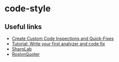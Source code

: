 # code-style

## Useful links
- [Create Custom Code Inspections and Quick-Fixes](https://www.jetbrains.com/help/resharper/Code_Inspection__Creating_Custom_Inspections_and_QuickFixes.html)
- [Tutorial: Write your first analyzer and code fix](https://docs.microsoft.com/en-us/dotnet/csharp/roslyn-sdk/tutorials/how-to-write-csharp-analyzer-code-fix)
- [SharpLab](https://sharplab.io/)
- [RoslynQuoter](https://roslynquoter.azurewebsites.net/)